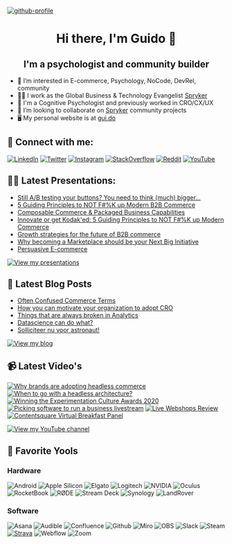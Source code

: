 <!---
gxjansen/gxjansen is a ✨ special ✨ repository because its `README.md` (this file) appears on your GitHub profile.
You can click the Preview link to take a look at your changes.
--->
[![github-profile](https://user-images.githubusercontent.com/487722/198751220-1b9de445-c874-473a-a6d6-dac0fb7557b5.jpg)](https://www.gui.do)
<h1 align="center">Hi there, I'm Guido</a> 👋</h1>
<h2 align="center">I'm a psychologist and community builder</h2>

- 👀 I’m interested in E-commerce, Psychology, NoCode, DevRel, community
- 👨‍💻 I work as the Global Business & Technology Evangelist [Spryker](https://www.spryker.com)
- 🧠 I'm a Cognitive Psychologist and previously worked in CRO/CX/UX
- 💞️ I’m looking to collaborate on [Spryker](https://github.com/spryker) community projects
- 🖥 My personal website is at [gui.do](https://www.gui.do)

## 🤝 Connect with me:
[![LinkedIn](https://img.shields.io/badge/LinkedIn-0077B5?style=for-the-badge&logo=linkedin&logoColor=white)](https://www.linkedin.com/in/gxjansen/)
[![Twitter](https://img.shields.io/badge/Twitter-1DA1F2?style=for-the-badge&logo=twitter&logoColor=white)](https://www.twitter.com/guido/)
[![Instagram](https://img.shields.io/badge/Instagram-E4405F?style=for-the-badge&logo=instagram&logoColor=white)](https://www.instagram.com/gxjansen/)
[![StackOverflow](https://img.shields.io/badge/Stack_Overflow-FE7A16?style=for-the-badge&logo=stack-overflow&logoColor=white)](https://stackoverflow.com/users/8094173/guido-x-jansen)
[![Reddit](https://img.shields.io/badge/Reddit-FF4500?style=for-the-badge&logo=reddit&logoColor=white)](https://www.reddit.com/user/gxjansen)
[![YouTube](https://img.shields.io/badge/YouTube-%23FF0000.svg?style=for-the-badge&logo=YouTube&logoColor=white)](https://www.youtube.com/c/GuidoJansen)

## 👨‍🏫 Latest Presentations:

* [Still A/B testing your buttons? You need to think (much) bigger...](https://www.gui.do/presentation/still-a-b-testing-your-buttons-you-need-to-think-much-bigger)
* [5 Guiding Principles to NOT F#%K up Modern B2B Commerce](https://www.gui.do/presentation/5-guiding-principles-to-not-f-k-up-modern-b2b-commerce)
* [Composable Commerce & Packaged Business Capabilities](https://www.gui.do/presentation/composable-commerce-packaged-business-capabilities)
* [Innovate or get Kodak'ed: 5 Guiding Principles to NOT F#%K up Modern Commerce](https://www.gui.do/presentation/innovate-or-get-kodaked-5-guiding-principles-to-not-f-k-up-modern-commerce)
* [Growth strategies for the future of B2B commerce](https://www.gui.do/presentation/growth-strategies-for-the-future-of-b2b-commerce)
* [Why becoming a Marketplace should be your Next Big Initiative](https://www.gui.do/presentation/why-becoming-a-marketplace-should-be-your-next-big-initiative)
* [Persuasive E-commerce](https://www.gui.do/presentation/persuasive-e-commerce)

[![View my presentations](https://img.shields.io/badge/View%20my-presentations-red?style=flat-square)](https://www.gui.do/presentation)

## 📝 Latest Blog Posts

<!-- BLOG-POST-LIST:START -->
- [Often Confused Commerce Terms](https://www.gui.do/post/often-confused-commerce-terms)
- [How you can motivate your organization to adopt CRO](https://www.gui.do/post/en-how-you-can-motivate-your-organization-to-adopt-cro)
- [Things that are always broken in Analytics](https://www.gui.do/post/en-things-that-are-always-broken-in-analytics)
- [Datascience can do what?](https://www.gui.do/post/en-datascience-can-do-what)
- [Solliciteer nu voor astronaut!](https://www.gui.do/post/solliciteer-nu-voor-astronaut)
<!-- BLOG-POST-LIST:END -->

[![View my blog](https://img.shields.io/badge/View%20my-blog-red?style=flat-square)](https://www.gui.do/blog)

## 📹 Latest Video's

<!-- BEGIN YOUTUBE-CARDS -->
[![Why brands are adopting headless commerce](https://ytcards.demolab.com/?id=MPOGC9WwhvQ&title=Why+brands+are+adopting+headless+commerce&lang=en&timestamp=1639694549&background_color=%230d1117&title_color=%23ffffff&stats_color=%23dedede&width=250 "Why brands are adopting headless commerce")](https://www.youtube.com/watch?v=MPOGC9WwhvQ)
[![When to go with a headless architecture?](https://ytcards.demolab.com/?id=OeyytLHk92Q&title=When+to+go+with+a+headless+architecture%3F&lang=en&timestamp=1639694358&background_color=%230d1117&title_color=%23ffffff&stats_color=%23dedede&width=250 "When to go with a headless architecture?")](https://www.youtube.com/watch?v=OeyytLHk92Q)
[![Winning the Experimentation Culture Awards 2020](https://ytcards.demolab.com/?id=JEVc5-lRAOc&title=Winning+the+Experimentation+Culture+Awards+2020&lang=en&timestamp=1601037575&background_color=%230d1117&title_color=%23ffffff&stats_color=%23dedede&width=250 "Winning the Experimentation Culture Awards 2020")](https://www.youtube.com/watch?v=JEVc5-lRAOc)
[![Picking software to run a business livestream](https://ytcards.demolab.com/?id=L9i99ZY_iT4&title=Picking+software+to+run+a+business+livestream&lang=en&timestamp=1597889226&background_color=%230d1117&title_color=%23ffffff&stats_color=%23dedede&width=250 "Picking software to run a business livestream")](https://www.youtube.com/watch?v=L9i99ZY_iT4)
[![Live Webshops Review](https://ytcards.demolab.com/?id=k3_N14ZrW1I&title=Live+Webshops+Review&lang=en&timestamp=1596070639&background_color=%230d1117&title_color=%23ffffff&stats_color=%23dedede&width=250 "Live Webshops Review")](https://www.youtube.com/watch?v=k3_N14ZrW1I)
[![Contentsquare Virtual Breakfast Panel](https://ytcards.demolab.com/?id=paC_aXUGFT8&title=Contentsquare+Virtual+Breakfast+Panel&lang=en&timestamp=1595319574&background_color=%230d1117&title_color=%23ffffff&stats_color=%23dedede&width=250 "Contentsquare Virtual Breakfast Panel")](https://www.youtube.com/watch?v=paC_aXUGFT8)
<!-- END YOUTUBE-CARDS -->

[![View my YouTube channel](https://img.shields.io/badge/View%20my-YouTube%20Channel-red?style=flat-square)]([https://www.gui.do/blog](https://www.youtube.com/channel/UCaJ2aTnZonOrp0t2DOA-NnQ))
<!---
## 📈 GitHub Stats 

[![Guido's github stats](https://github-readme-stats.vercel.app/api?username=gxjansen)](https://github.com/gxjansen)--->

## 🤩 Favorite Yools

### Hardware
![Android](https://img.shields.io/badge/Android-9CBC36?style=for-the-badge&logo=android&logoColor=white)
![Apple Silicon](https://img.shields.io/badge/apple%20silicon%20M1-333333?style=for-the-badge&logo=apple&logoColor=white)
![Elgato](https://img.shields.io/badge/Elgato-1C23BF?style=for-the-badge&logo=elgato&logoColor=white)
![Logitech](https://img.shields.io/badge/Logitech-009ED5?style=for-the-badge&logo=logitech&logoColor=white)
![NVIDIA](https://img.shields.io/badge/Nvidia-70B000?style=for-the-badge&logo=nvidia&logoColor=black)
![Oculus](https://img.shields.io/badge/Oculus-ffffff?style=for-the-badge&logo=oculus&logoColor=black)
![RocketBook](https://img.shields.io/badge/-RocketBook-brightgreen?style=for-the-badge&color=9FC338)
![RØDE](https://img.shields.io/badge/-R%C3%98DE-black?style=for-the-badge)
![Stream Deck](https://img.shields.io/badge/-Stream%20Deck-1C23BF?style=for-the-badge)
![Synology](https://img.shields.io/badge/Synology-9E9D9E?style=for-the-badge&logo=synology&logoColor=black)
![LandRover](https://img.shields.io/badge/Landrover%20109-1C3B21?style=for-the-badge&logo=landrover&logoColor=black)

### Software
![Asana](https://img.shields.io/badge/Asana-E46565?style=for-the-badge&logo=asana&logoColor=white)
![Audible](https://img.shields.io/badge/Audible-E48108?style=for-the-badge&logo=audible&logoColor=white)
![Confluence](https://img.shields.io/badge/Confluence-2285DF?style=for-the-badge&logo=confluence&logoColor=white)
![Github](https://img.shields.io/badge/github-000000?style=for-the-badge&logo=github&logoColor=white)
![Miro](https://img.shields.io/badge/Miro-F2BB2F?style=for-the-badge&logo=miro&logoColor=white)
![OBS](https://img.shields.io/badge/OBS%20Studio-000000?style=for-the-badge&logo=obsstudio&logoColor=white)
![Slack](https://img.shields.io/badge/Slack-461447?style=for-the-badge&logo=slack&logoColor=white)
![Steam](https://img.shields.io/badge/Steam-000000?style=for-the-badge&logo=steam&logoColor=white)
[![Strava](https://img.shields.io/badge/Strava-F44B03?style=for-the-badge&logo=strava&logoColor=white)](https://www.strava.com/athletes/16854732)
![Webflow](https://img.shields.io/badge/Webflow-404FF2?style=for-the-badge&logo=webflow&logoColor=white)
![Zoom](https://img.shields.io/badge/Zoom-0085F2?style=for-the-badge&logo=zoom&logoColor=white)






